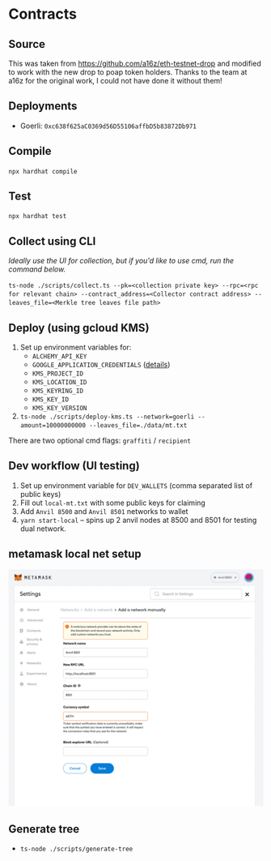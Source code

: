# Contracts

## Source

This was taken from https://github.com/a16z/eth-testnet-drop and modified to work with the new drop to poap token holders.
Thanks to the team at a16z for the original work, I could not have done it without them!

## Deployments

- Goerli: `0xc638f625aC0369d56D55106affbD5b83872Db971`

## Compile

`npx hardhat compile`

## Test

`npx hardhat test`

## Collect using CLI

_Ideally use the UI for collection, but if you'd like to use cmd, run the command below._

`ts-node ./scripts/collect.ts --pk=<collection private key> --rpc=<rpc for relevant chain> --contract_address=<Collector contract address> --leaves_file=<Merkle tree leaves file path>`

## Deploy (using gcloud KMS)

1. Set up environment variables for:
   - `ALCHEMY_API_KEY`
   - `GOOGLE_APPLICATION_CREDENTIALS` ([details](https://cloud.google.com/docs/authentication/application-default-credentials#GAC))
   - `KMS_PROJECT_ID`
   - `KMS_LOCATION_ID`
   - `KMS_KEYRING_ID`
   - `KMS_KEY_ID`
   - `KMS_KEY_VERSION`
2. `ts-node ./scripts/deploy-kms.ts --network=goerli --amount=10000000000 --leaves_file=./data/mt.txt`

There are two optional cmd flags: `graffiti` / `recipient`

## Dev workflow (UI testing)

1. Set up environment variable for `DEV_WALLETS` (comma separated list of public keys)
2. Fill out `local-mt.txt` with some public keys for claiming
3. Add `Anvil 8500` and `Anvil 8501` networks to wallet
4. `yarn start-local` – spins up 2 anvil nodes at 8500 and 8501 for testing dual network.

## metamask local net setup

![networks](imgs/MetaMaskSetup.png)

## Generate tree

- `ts-node ./scripts/generate-tree`
